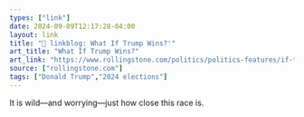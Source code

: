 ```yaml
---
types: ["link"]
date: 2024-09-09T12:17:28-04:00
layout: link
title: "🔗 linkblog: What If Trump Wins?'"
art_title: "What If Trump Wins?"
art_link: "https://www.rollingstone.com/politics/politics-features/if-trump-wins-2024-election-1235096091/"
source: ["rollingstone.com"]
tags: ["Donald Trump","2024 elections"]
---
```

It is wild—and worrying—just how close this race is.
